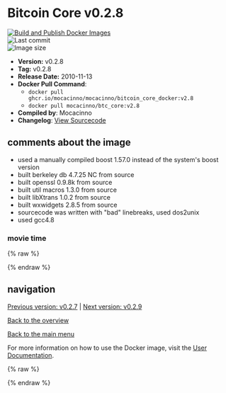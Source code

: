 # Bitcoin Core v0.2.8

[![Build and Publish Docker Images](https://github.com/mocacinno/bitcoin_core_docker/actions/workflows/build-and-publish.yml/badge.svg?branch=v2.8)](https://github.com/mocacinno/bitcoin_core_docker/actions/workflows/build-and-publish.yml)  
![Last commit](https://badgen.net/github/last-commit/mocacinno/bitcoin_core_docker/v2.8)  
![Image size](https://badgen.net/docker/size/mocacinno/btc_core/v2.8?color=green)  

- **Version:** v0.2.8
- **Tag:** v0.2.8
- **Release Date:** 2010-11-13
- **Docker Pull Command**:
  - `docker pull ghcr.io/mocacinno/mocacinno/bitcoin_core_docker:v2.8`
  - `docker pull mocacinno/btc_core:v2.8`
- **Compiled by**: Mocacinno
- **Changelog**: [View Sourcecode](https://github.com/bitcoin/bitcoin/tree/v0.2.8)

## comments about the image

- used a manually compiled boost 1.57.0 instead of the system's boost version
- built berkeley db 4.7.25 NC from source
- built openssl 0.9.8k from source
- built util macros 1.3.0 from source
- built libXtrans 1.0.2 from source
- built wxwidgets 2.8.5 from source
- sourcecode was written with "bad" linebreaks, used dos2unix
- used gcc4.8


### movie time

{% raw %}
<link rel="stylesheet" href="https://mocacinno.com/asciinema-player.css">
   <div id="fullnode"></div>
   <script src="https://mocacinno.com/asciinema-player.min.js"></script>
   <script>
      AsciinemaPlayer.create('./casts/v0.2.8.cast', document.getElementById('fullnode'));
   </script>
{% endraw %}

## navigation

[Previous version: v0.2.7](./v2.7.md) | [Next version: v0.2.9](./v2.9.md)

[Back to the overview](./Readme.md)

[Back to the main menu](../Readme.md)

For more information on how to use the Docker image, visit the [User Documentation](../userdocs/Readme.md).

<!-- Google tag (gtag.js) -->
{% raw %}
<script async src="https://www.googletagmanager.com/gtag/js?id=G-BPC6NC6FF9"></script>
<script>
  window.dataLayer = window.dataLayer || [];
  function gtag(){dataLayer.push(arguments);}
  gtag('js', new Date());
  gtag('config', 'G-BPC6NC6FF9');
</script>
{% endraw %}

